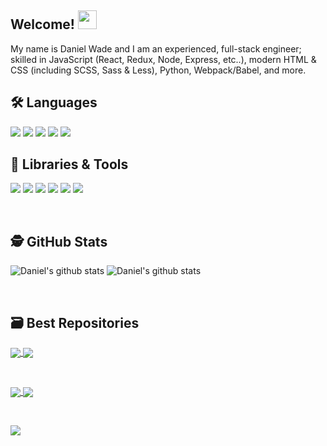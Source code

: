 ## Welcome! <img src="https://user-images.githubusercontent.com/8584126/92176946-5c073200-edf4-11ea-8acd-d3f7a89b6482.gif" width="30px">
My name is Daniel Wade and I am an experienced, full-stack engineer; skilled in JavaScript (React, Redux, Node, Express, etc..), modern HTML & CSS (including SCSS, Sass & Less), Python, Webpack/Babel, and more.

## 🛠️ Languages
![](https://img.shields.io/badge/Code-JavaScript-informational?style=flat&logo=javascript&logoColor=white&color=2bbc8a)
![](https://img.shields.io/badge/Code-Python-informational?style=flat&logo=python&logoColor=white&color=2bbc8a)
![](https://img.shields.io/badge/Code-HTML-informational?style=flat&logo=html5&logoColor=white&color=2bbc8a)
![](https://img.shields.io/badge/Code-CSS-informational?style=flat&logo=css3&logoColor=white&color=2bbc8a)
![](https://img.shields.io/badge/Code-Sass-informational?style=flat&logo=sass&logoColor=white&color=2bbc8a)

## 🧰 Libraries & Tools
![](https://img.shields.io/badge/Code-React-informational?style=flat&logo=react&logoColor=white&color=2bbc8a)
![](https://img.shields.io/badge/Code-Redux-informational?style=flat&logo=redux&logoColor=white&color=2bbc8a)
![](https://img.shields.io/badge/Code-NodeJS-informational?style=flat&logo=node.js&logoColor=white&color=2bbc8a)
![](https://img.shields.io/badge/Code-Webpack-informational?style=flat&logo=webpack&logoColor=white&color=2bbc8a)
![](https://img.shields.io/badge/Code-Babel-informational?style=flat&logo=babel&logoColor=white&color=2bbc8a)
![](https://img.shields.io/badge/Code-Electron-informational?style=flat&logo=electron&logoColor=white&color=2bbc8a)

<br>

## 🕵️ GitHub Stats
![Daniel's github stats](https://github-readme-stats.vercel.app/api?username=iPzard&show_icons=true&line_height=32&count_private=true&hide=stars&title_color=ffffff&text_color=c9cacc&icon_color=2bbc8a&bg_color=1d1f21)
![Daniel's github stats](https://github-readme-stats.vercel.app/api/top-langs/?username=iPzard&&hide=html&title_color=ffffff&text_color=c9cacc&icon_color=2bbc8a&bg_color=1d1f21)


<br>

## 🗃️ Best Repositories

<a href="https://github.com/default-services/components">
  <img align="center" src="https://github-readme-stats.vercel.app/api/pin/?username=default-services&repo=components&title_color=ffffff&text_color=c9cacc&icon_color=2bbc8a&bg_color=1d1f21"/>
</a>

<a href="https://github.com/default-services/icons">
  <img align="center" src="https://github-readme-stats.vercel.app/api/pin/?username=default-services&repo=icons&title_color=ffffff&text_color=c9cacc&icon_color=2bbc8a&bg_color=1d1f21" />
</a>   

&nbsp;&nbsp;

<a href="https://github.com/iPzard/electron-react-python-template">
  <img align="center" src="https://github-readme-stats.vercel.app/api/pin/?username=iPzard&repo=electron-react-python-template&title_color=ffffff&text_color=c9cacc&icon_color=2bbc8a&bg_color=1d1f21"/>
</a>

<a href="https://github.com/iPzard/media-file-renamer">
  <img align="center" src="https://github-readme-stats.vercel.app/api/pin/?username=iPzard&repo=media-file-renamer&title_color=ffffff&text_color=c9cacc&icon_color=2bbc8a&bg_color=1d1f21" />
</a>

&nbsp;&nbsp;

<a href="https://github.com/iPzard/multi-app-express-server">
  <img align="center" src="https://github-readme-stats.vercel.app/api/pin/?username=iPzard&repo=multi-app-express-server&title_color=ffffff&text_color=c9cacc&icon_color=2bbc8a&bg_color=1d1f21" />
</a>

